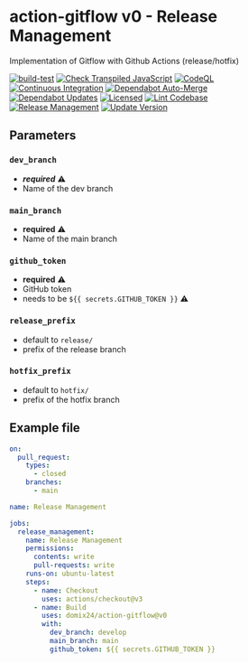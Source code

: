 # action-gitflow v0 - Release Management
Implementation of Gitflow with Github Actions (release/hotfix)

[![build-test](https://github.com/Domix24/action-gitflow/actions/workflows/test.yml/badge.svg)](https://github.com/Domix24/action-gitflow/actions/workflows/test.yml)
[![Check Transpiled JavaScript](https://github.com/Domix24/action-gitflow/actions/workflows/check-dist.yml/badge.svg)](https://github.com/Domix24/action-gitflow/actions/workflows/check-dist.yml)
[![CodeQL](https://github.com/Domix24/action-gitflow/actions/workflows/codeql-analysis.yml/badge.svg)](https://github.com/Domix24/action-gitflow/actions/workflows/codeql-analysis.yml)
[![Continuous Integration](https://github.com/Domix24/action-gitflow/actions/workflows/ci.yml/badge.svg)](https://github.com/Domix24/action-gitflow/actions/workflows/ci.yml)
[![Dependabot Auto-Merge](https://github.com/Domix24/action-gitflow/actions/workflows/auto-merge.yml/badge.svg)](https://github.com/Domix24/action-gitflow/actions/workflows/auto-merge.yml)
[![Dependabot Updates](https://github.com/Domix24/action-gitflow/actions/workflows/dependabot/dependabot-updates/badge.svg)](https://github.com/Domix24/action-gitflow/actions/workflows/dependabot/dependabot-updates)
[![Licensed](https://github.com/Domix24/action-gitflow/actions/workflows/licensed.yml/badge.svg)](https://github.com/Domix24/action-gitflow/actions/workflows/licensed.yml)
[![Lint Codebase](https://github.com/Domix24/action-gitflow/actions/workflows/linter.yml/badge.svg)](https://github.com/Domix24/action-gitflow/actions/workflows/linter.yml)
[![Release Management](https://github.com/Domix24/action-gitflow/actions/workflows/deploy-on-close.yml/badge.svg)](https://github.com/Domix24/action-gitflow/actions/workflows/deploy-on-close.yml)
[![Update Version](https://github.com/Domix24/action-gitflow/actions/workflows/update-version.yml/badge.svg)](https://github.com/Domix24/action-gitflow/actions/workflows/update-version.yml)

## Parameters

### `dev_branch`

- _**required**_ ⚠️
- Name of the dev branch

### `main_branch`

- **required** ⚠️
- Name of the main branch

### `github_token`

- **required** ⚠️
- GitHub token
- needs to be `${{ secrets.GITHUB_TOKEN }}` ⚠️

### `release_prefix`

- default to `release/`
- prefix of the release branch

### `hotfix_prefix`

- default to `hotfix/`
- prefix of the hotfix branch

## Example file

```yaml
on:
  pull_request:
    types:
      - closed
    branches:
      - main

name: Release Management

jobs:
  release_management:
    name: Release Management
    permissions:
      contents: write
      pull-requests: write
    runs-on: ubuntu-latest
    steps:
      - name: Checkout
        uses: actions/checkout@v3
      - name: Build
        uses: domix24/action-gitflow@v0
        with:
          dev_branch: develop
          main_branch: main
          github_token: ${{ secrets.GITHUB_TOKEN }}
```
